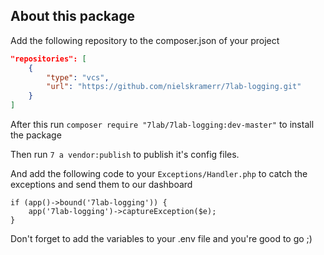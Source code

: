 ## About this package

Add the following repository to the composer.json of your project
```json
"repositories": [
    {
        "type": "vcs",
        "url": "https://github.com/nielskramerr/7lab-logging.git"
    }
]
```
After this run `composer require "7lab/7lab-logging:dev-master"` to install the package

Then run `7 a vendor:publish` to publish it's config files.

And add the following code to your `Exceptions/Handler.php` to catch the exceptions and send them to our dashboard

```
if (app()->bound('7lab-logging')) {
    app('7lab-logging')->captureException($e);
}
```

Don't forget to add the variables to your .env file and you're good to go ;)